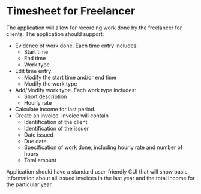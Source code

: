 # Timesheet for Freelancer

The application will allow for recording work done by the freelancer for clients. The application should support:
- Evidence of work done. Each time entry includes: 
  * Start time 
  * End time 
  * Work type 
- Edit time entry: 
  * Modify the start time and/or end time  
  * Modify the work type   
- Add/Modify work type. Each work type includes: 
  * Short description
  * Hourly rate 
- Calculate income for last period. 
- Create an invoice. Invoice will contain 
  * Identification of the client 
  * Identification of the issuer 
  * Date issued 
  * Due date 
  * Specification of work done, including hourly rate and number of hours 
  * Total amount 

Application should have a standard user-friendly GUI that will show basic information about all issued invoices in the last year and the total income for the particular year. 